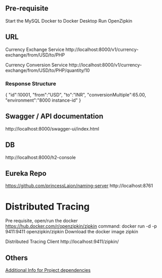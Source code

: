 ## Pre-requisite
Start the MySQL Docker to Docker Desktop
Run OpenZipkin

## URL
Currency Exchange Service
http://localhost:8000/v1/currency-exchange/from/USD/to/PHP

Currency Conversion Service
http://localhost:8000/v1/currency-exchange/from/USD/to/PHP/quantity/10

### Response Structure
{
    "id":10001,
    "from":"USD",
    "to":"INR",
    "conversionMultiple":65.00,
    "environment":"8000 instance-id"
}

## Swagger / API documentation
http://localhost:8000/swagger-ui/index.html

## DB
http://localhost:8000/h2-console

## Eureka Repo
https://github.com/princessLaion/naming-server
http://localhost:8761

# Distributed Tracing
Pre requisite, open/run the docker
https://hub.docker.com/r/openzipkin/zipkin
command: docker run -d -p 9411:9411 openzipkin/zipkin
Download the docker image zipkin

Distributed Tracing Client
http://localhost:9411/zipkin/

## Others
[Additional Info for Project dependencies](https://github.com/princessLaion/api-gateway/blob/main/README.md)




